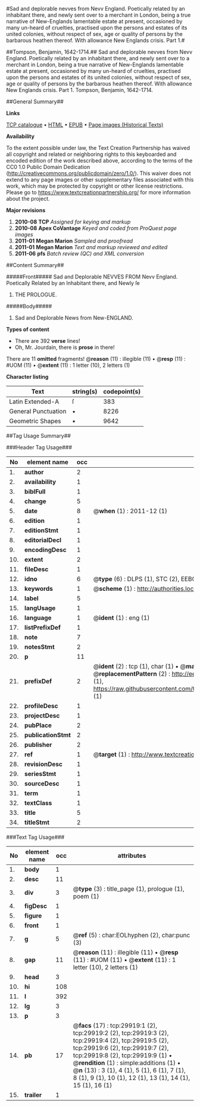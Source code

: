 #Sad and deplorable nevves from Nevv England. Poetically related by an inhabitant there, and newly sent over to a merchant in London, being a true narrative of New-Englands lamentable estate at present, occasioned by many un-heard of cruelties, practised upon the persons and estates of its united colonies, without respect of sex, age or quality of persons by the barbarous heathen thereof. With allowance New Englands crisis. Part 1.#

##Tompson, Benjamin, 1642-1714.##
Sad and deplorable nevves from Nevv England. Poetically related by an inhabitant there, and newly sent over to a merchant in London, being a true narrative of New-Englands lamentable estate at present, occasioned by many un-heard of cruelties, practised upon the persons and estates of its united colonies, without respect of sex, age or quality of persons by the barbarous heathen thereof. With allowance
New Englands crisis. Part 1.
Tompson, Benjamin, 1642-1714.

##General Summary##

**Links**

[TCP catalogue](http://www.ota.ox.ac.uk/tcp/)  • 
[HTML](http://tei.it.ox.ac.uk/tcp/Texts-HTML/free/A62/A62914.html)  • 
[EPUB](http://tei.it.ox.ac.uk/tcp/Texts-EPUB/free/A62/A62914.epub) • 
[Page images (Historical Texts)](https://historicaltexts.jisc.ac.uk/eebo-99825535e)

**Availability**

To the extent possible under law, the Text Creation Partnership has waived all copyright and related or neighboring rights to this keyboarded and encoded edition of the work described above, according to the terms of the CC0 1.0 Public Domain Dedication (http://creativecommons.org/publicdomain/zero/1.0/). This waiver does not extend to any page images or other supplementary files associated with this work, which may be protected by copyright or other license restrictions. Please go to https://www.textcreationpartnership.org/ for more information about the project.

**Major revisions**

1. __2010-08__ __TCP__ *Assigned for keying and markup*
1. __2010-08__ __Apex CoVantage__ *Keyed and coded from ProQuest page images*
1. __2011-01__ __Megan Marion__ *Sampled and proofread*
1. __2011-01__ __Megan Marion__ *Text and markup reviewed and edited*
1. __2011-06__ __pfs__ *Batch review (QC) and XML conversion*

##Content Summary##

#####Front#####
Sad and Deplorable NEVVES FROM Nevv England. Poetically Related by an Inhabitant there, and Newly ſe
1. THE PROLOGUE.

#####Body#####

1. Sad and Deplorable News from New-ENGLAND.

**Types of content**

  * There are 392 **verse** lines!
  * Oh, Mr. Jourdain, there is **prose** in there!

There are 11 **omitted** fragments! 
 @__reason__ (11) : illegible (11)  •  @__resp__ (11) : #UOM (11)  •  @__extent__ (11) : 1 letter (10), 2 letters (1)

**Character listing**


|Text|string(s)|codepoint(s)|
|---|---|---|
|Latin Extended-A|ſ|383|
|General Punctuation|•|8226|
|Geometric Shapes|▪|9642|

##Tag Usage Summary##

###Header Tag Usage###

|No|element name|occ|attributes|
|---|---|---|---|
|1.|__author__|2||
|2.|__availability__|1||
|3.|__biblFull__|1||
|4.|__change__|5||
|5.|__date__|8| @__when__ (1) : 2011-12 (1)|
|6.|__edition__|1||
|7.|__editionStmt__|1||
|8.|__editorialDecl__|1||
|9.|__encodingDesc__|1||
|10.|__extent__|2||
|11.|__fileDesc__|1||
|12.|__idno__|6| @__type__ (6) : DLPS (1), STC (2), EEBO-CITATION (1), PROQUEST (1), VID (1)|
|13.|__keywords__|1| @__scheme__ (1) : http://authorities.loc.gov/ (1)|
|14.|__label__|5||
|15.|__langUsage__|1||
|16.|__language__|1| @__ident__ (1) : eng (1)|
|17.|__listPrefixDef__|1||
|18.|__note__|7||
|19.|__notesStmt__|2||
|20.|__p__|11||
|21.|__prefixDef__|2| @__ident__ (2) : tcp (1), char (1)  •  @__matchPattern__ (2) : ([0-9\-]+):([0-9IVX]+) (1), (.+) (1)  •  @__replacementPattern__ (2) : http://eebo.chadwyck.com/downloadtiff?vid=$1&page=$2 (1), https://raw.githubusercontent.com/textcreationpartnership/Texts/master/tcpchars.xml#$1 (1)|
|22.|__profileDesc__|1||
|23.|__projectDesc__|1||
|24.|__pubPlace__|2||
|25.|__publicationStmt__|2||
|26.|__publisher__|2||
|27.|__ref__|1| @__target__ (1) : http://www.textcreationpartnership.org/docs/. (1)|
|28.|__revisionDesc__|1||
|29.|__seriesStmt__|1||
|30.|__sourceDesc__|1||
|31.|__term__|1||
|32.|__textClass__|1||
|33.|__title__|5||
|34.|__titleStmt__|2||


###Text Tag Usage###

|No|element name|occ|attributes|
|---|---|---|---|
|1.|__body__|1||
|2.|__desc__|11||
|3.|__div__|3| @__type__ (3) : title_page (1), prologue (1), poem (1)|
|4.|__figDesc__|1||
|5.|__figure__|1||
|6.|__front__|1||
|7.|__g__|5| @__ref__ (5) : char:EOLhyphen (2), char:punc (3)|
|8.|__gap__|11| @__reason__ (11) : illegible (11)  •  @__resp__ (11) : #UOM (11)  •  @__extent__ (11) : 1 letter (10), 2 letters (1)|
|9.|__head__|3||
|10.|__hi__|108||
|11.|__l__|392||
|12.|__lg__|3||
|13.|__p__|3||
|14.|__pb__|17| @__facs__ (17) : tcp:29919:1 (2), tcp:29919:2 (2), tcp:29919:3 (2), tcp:29919:4 (2), tcp:29919:5 (2), tcp:29919:6 (2), tcp:29919:7 (2), tcp:29919:8 (2), tcp:29919:9 (1)  •  @__rendition__ (1) : simple:additions (1)  •  @__n__ (13) : 3 (1), 4 (1), 5 (1), 6 (1), 7 (1), 8 (1), 9 (1), 10 (1), 12 (1), 13 (1), 14 (1), 15 (1), 16 (1)|
|15.|__trailer__|1||
